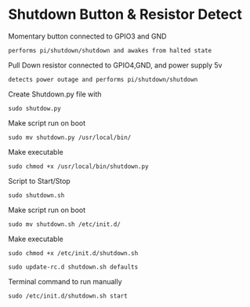 # Shutdown Button & Resistor Detect

Momentary button connected to GPIO3 and GND
    
    performs pi/shutdown/shutdown and awakes from halted state
    
Pull Down resistor connected to GPIO4,GND, and power supply 5v
   
    detects power outage and performs pi/shutdown/shutdown 


Create Shutdown.py file with     
    
    sudo shutdow.py

Make script run on boot
   
    sudo mv shutdown.py /usr/local/bin/

Make executable            
    
    sudo chmod +x /usr/local/bin/shutdown.py

Script to Start/Stop   
 
    sudo shutdown.sh

Make script run on boot   

    sudo mv shutdown.sh /etc/init.d/

Make executable 

    sudo chmod +x /etc/init.d/shutdown.sh

    sudo update-rc.d shutdown.sh defaults

Terminal command to run manually 

    sudo /etc/init.d/shutdown.sh start
